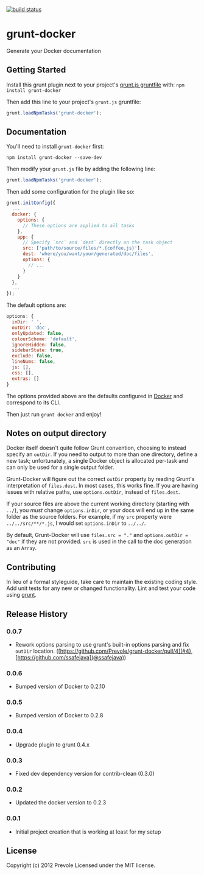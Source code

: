 [![build status](https://secure.travis-ci.org/Prevole/grunt-docker.png)](http://travis-ci.org/Prevole/grunt-docker)
# grunt-docker

Generate your Docker documentation

## Getting Started
Install this grunt plugin next to your project's [grunt.js gruntfile][getting_started] with: `npm install grunt-docker`

Then add this line to your project's `grunt.js` gruntfile:

```javascript
grunt.loadNpmTasks('grunt-docker');
```

[grunt]: https://github.com/cowboy/grunt
[getting_started]: https://github.com/cowboy/grunt/blob/master/docs/getting_started.md

## Documentation
You'll need to install `grunt-docker` first:

    npm install grunt-docker --save-dev

Then modify your `grunt.js` file by adding the following line:

```javascript
grunt.loadNpmTasks('grunt-docker');
```

Then add some configuration for the plugin like so:

```javascript
grunt.initConfig({
  ...
  docker: {
    options: {
      // These options are applied to all tasks
    },
    app: {
      // Specify `src` and `dest` directly on the task object
      src: ['path/to/source/files/*.{coffee,js}'],
      dest: 'where/you/want/your/generated/doc/files',
      options: {
        // ...
      }
    }
  },
  ...
});
```

The default options are:

```javascript
options: {
  inDir: '.',
  outDir: 'doc',
  onlyUpdated: false,
  colourScheme: 'default',
  ignoreHidden: false,
  sidebarState: true,
  exclude: false,
  lineNums: false,
  js: [],
  css: [],
  extras: []
}
```

The options provided above are the defaults configured in [Docker](https://github.com/jbt/docker) and
correspond to its CLI.

Then just run `grunt docker` and enjoy!

## Notes on output directory

Docker itself doesn't quite follow Grunt convention, choosing to instead specify an `outDir`.
If you need to output to more than one directory, define a new task; unfortunately, a single
Docker object is allocated per-task and can only be used for a single output folder.

Grunt-Docker will figure out the correct `outDir` property by reading Grunt's interpretation of
`files.dest`. In most cases, this works fine. If you are having issues with relative paths, use
`options.outDir`, instead of `files.dest`.

If your source files are above the current working directory (starting with `../`), you *must* change
`options.inDir`, or your docs will end up in the same folder as the source folders. For example, if
my `src` property were `../../src/**/*.js`, I would set `options.inDir` to `../../`.

By default, Grunt-Docker will use `files.src = "."` and `options.outDir = "doc"` if they are not
provided. `src` is used in the call to the doc generation as an `Array`.

## Contributing
In lieu of a formal styleguide, take care to maintain the existing coding style. Add unit tests for any new or changed functionality. Lint and test your code using [grunt][grunt].

## Release History

### 0.0.7
- Rework options parsing to use grunt's built-in options parsing and fix `outDir` location. ([https://github.com/Prevole/grunt-docker/pull/4](#4), [https://github.com/ssafejava](@ssafejava))

### 0.0.6
- Bumped version of Docker to 0.2.10

### 0.0.5
- Bumped version of Docker to 0.2.8

### 0.0.4
- Upgrade plugin to grunt 0.4.x

### 0.0.3
- Fixed dev dependency version for contrib-clean (0.3.0)

### 0.0.2
- Updated the docker version to 0.2.3

### 0.0.1
- Initial project creation that is working at least for my setup

## License
Copyright (c) 2012 Prevole
Licensed under the MIT license.
